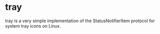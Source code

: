 tray
====

tray is a very simple implementation of the StatusNotifierItem protocol for system tray icons on Linux.
